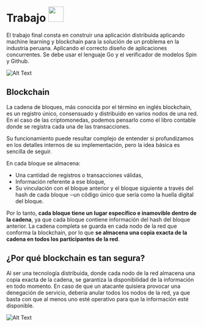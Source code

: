 # Trabajo  <img src="https://upload.wikimedia.org/wikipedia/commons/f/fc/UPC_logo_transparente.png" width="40" height="40"/>

El trabajo final consta en construir una aplicación distribuida aplicando machine learning y blockchain para la solución de un problema en la industria peruana. Aplicando el correcto diseño de aplicaciones concurrentes. Se debe usar el lenguaje Go y el verificador de modelos Spin y Github.

![Alt Text](https://s3.amazonaws.com/dev.assets.neo4j.com/wp-content/uploads/20180109025607/import-bitcoin-blockchain-neo4j-graph-database.gif)


## Blockchain 
La cadena de bloques, más conocida por el término en inglés blockchain, es un registro único, consensuado y distribuido en varios nodos de una red. En el caso de las criptomonedas, podemos pensarlo como el libro contable donde se registra cada una de las transacciones.

Su funcionamiento puede resultar complejo de entender si profundizamos en los detalles internos de su implementación, pero la idea básica es sencilla de seguir.

En cada bloque se almacena:

- Una cantidad de registros o transacciones válidas,
- Información referente a ese bloque,
- Su vinculación con el bloque anterior y el bloque siguiente a través del hash de cada bloque ─un código único que sería como   la huella digital del bloque.

Por lo tanto, **cada bloque tiene un lugar específico e inamovible dentro de la cadena**, ya que cada bloque contiene información del hash del bloque anterior. La cadena completa se guarda en cada nodo de la red que conforma la blockchain, por lo que **se almacena una copia exacta de la cadena en todos los participantes de la red**.

## ¿Por qué blockchain es tan segura?

Al ser una tecnología distribuida, donde cada nodo de la red almacena una copia exacta de la cadena, se garantiza la disponibilidad de la información en todo momento. En caso de que un atacante quisiera provocar una denegación de servicio, debería anular todos los nodos de la red, ya que basta con que al menos uno esté operativo para que la información esté disponible.

![Alt Text](https://www.cognierblock.com/img/bi-admin.gif)



